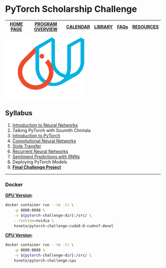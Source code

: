 # PyTorch Scholarship Challenge 

| [HOME PAGE](https://sites.google.com/udacity.com/pytorch-scholarship-facebook/home) | [PROGRAM OVERVIEW](https://sites.google.com/udacity.com/pytorch-scholarship-facebook/program-overview) | [CALENDAR](https://sites.google.com/udacity.com/pytorch-scholarship-facebook/calendar) | [LIBRARY](https://docs.google.com/spreadsheets/d/1HnlcuI3I-d3Cli__RxOgMrxmE3aiZ8Vw5ar14WoPVRo/edit#gid=1462963974) | [FAQs](https://sites.google.com/udacity.com/pytorch-scholarship-facebook/faqs) | [RESOURCES](https://sites.google.com/udacity.com/pytorch-scholarship-facebook/resources) |
|-------------------------------------------------------------------------------------|--------------------------------------------------------------------------------------------------------|----------------------------------------------------------------------------------------|--------------------------------------------------------------------------------------------------------------------|--------------------------------------------------------------------------------|------------------------------------------------------------------------------------------|

![logo](./docs/udacity-pytorch-256.png)

## Syllabus

1. [Introduction to Neural Networks](/intro-nn/)
1. Talking PyTorch with Soumith Chintala
1. [Introduction to PyTorch](/intro-pytorch/)
1. [Convolutional Neural Networks](/cnn/)
1. [Style Transfer](/style-transfer/)
1. [Recurrent Neural Networks](/rnn/)
1. [Sentiment Predictions with RNNs](/sentiment-rnn/)
1. Deploying PyTorch Models
1. [**Final Challenge Project**](/final-challenge-project/)

---

### Docker

[**GPU Version**](Dockerfile.gpu):

```sh
docker container run --rm -ti \
    -p 8888:8888 \
    -v ${pytorch-challenge-dir}:/src/ \
    --runtime=nvidia \
    hsneto/pytorch-challenge:cuda9.0-cudnn7-devel
```

[**CPU Version**](Dockerfile.cpu):

```sh
docker container run --rm -ti \
    -p 8888:8888 \
    -v ${pytorch-challenge-dir}:/src/ \
    hsneto/pytorch-challenge:cpu
```

